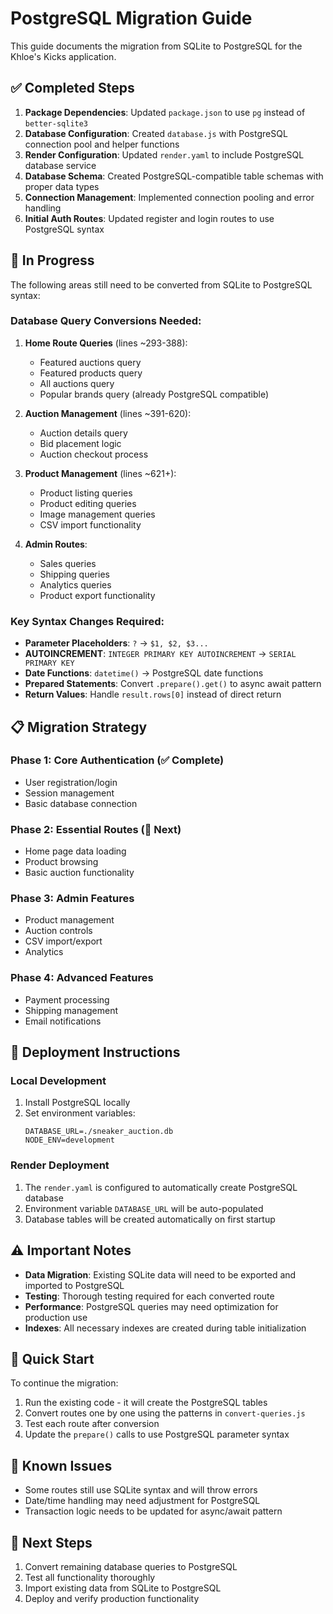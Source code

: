 # PostgreSQL Migration Guide

This guide documents the migration from SQLite to PostgreSQL for the Khloe's Kicks application.

## ✅ Completed Steps

1. **Package Dependencies**: Updated `package.json` to use `pg` instead of `better-sqlite3`
2. **Database Configuration**: Created `database.js` with PostgreSQL connection pool and helper functions
3. **Render Configuration**: Updated `render.yaml` to include PostgreSQL database service
4. **Database Schema**: Created PostgreSQL-compatible table schemas with proper data types
5. **Connection Management**: Implemented connection pooling and error handling
6. **Initial Auth Routes**: Updated register and login routes to use PostgreSQL syntax

## 🔄 In Progress

The following areas still need to be converted from SQLite to PostgreSQL syntax:

### Database Query Conversions Needed:

1. **Home Route Queries** (lines ~293-388):
   - Featured auctions query
   - Featured products query  
   - All auctions query
   - Popular brands query (already PostgreSQL compatible)

2. **Auction Management** (lines ~391-620):
   - Auction details query
   - Bid placement logic
   - Auction checkout process

3. **Product Management** (lines ~621+):
   - Product listing queries
   - Product editing queries
   - Image management queries
   - CSV import functionality

4. **Admin Routes**:
   - Sales queries
   - Shipping queries
   - Analytics queries
   - Product export functionality

### Key Syntax Changes Required:

- **Parameter Placeholders**: `?` → `$1, $2, $3...`
- **AUTOINCREMENT**: `INTEGER PRIMARY KEY AUTOINCREMENT` → `SERIAL PRIMARY KEY`
- **Date Functions**: `datetime()` → PostgreSQL date functions
- **Prepared Statements**: Convert `.prepare().get()` to async await pattern
- **Return Values**: Handle `result.rows[0]` instead of direct return

## 📋 Migration Strategy

### Phase 1: Core Authentication (✅ Complete)
- User registration/login
- Session management
- Basic database connection

### Phase 2: Essential Routes (🔄 Next)
- Home page data loading
- Product browsing
- Basic auction functionality

### Phase 3: Admin Features
- Product management
- Auction controls
- CSV import/export
- Analytics

### Phase 4: Advanced Features
- Payment processing
- Shipping management
- Email notifications

## 🚀 Deployment Instructions

### Local Development
1. Install PostgreSQL locally
2. Set environment variables:
   ```
   DATABASE_URL=./sneaker_auction.db
   NODE_ENV=development
   ```

### Render Deployment
1. The `render.yaml` is configured to automatically create PostgreSQL database
2. Environment variable `DATABASE_URL` will be auto-populated
3. Database tables will be created automatically on first startup

## ⚠️ Important Notes

- **Data Migration**: Existing SQLite data will need to be exported and imported to PostgreSQL
- **Testing**: Thorough testing required for each converted route
- **Performance**: PostgreSQL queries may need optimization for production use
- **Indexes**: All necessary indexes are created during table initialization

## 🔧 Quick Start

To continue the migration:

1. Run the existing code - it will create the PostgreSQL tables
2. Convert routes one by one using the patterns in `convert-queries.js`
3. Test each route after conversion
4. Update the `prepare()` calls to use PostgreSQL parameter syntax

## 🐛 Known Issues

- Some routes still use SQLite syntax and will throw errors
- Date/time handling may need adjustment for PostgreSQL
- Transaction logic needs to be updated for async/await pattern

## 📝 Next Steps

1. Convert remaining database queries to PostgreSQL
2. Test all functionality thoroughly
3. Import existing data from SQLite to PostgreSQL
4. Deploy and verify production functionality